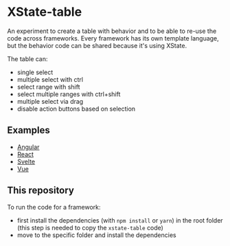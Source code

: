 # XState-table

An experiment to create a table with behavior and to be able to re-use the code across frameworks.
Every framework has its own template language, but the behavior code can be shared because it's using XState.

The table can:

- single select
- multiple select with ctrl
- select range with shift
- select multiple ranges with ctrl+shift
- multiple select via drag
- disable action buttons based on selection

## Examples

- [Angular](https://stackblitz.com/edit/xstate-angular-table)
- [React](https://codesandbox.io/s/1dtmk)
- [Svelte](https://codesandbox.io/s/yb6lq)
- [Vue](https://codesandbox.io/s/707t4)

## This repository

To run the code for a framework:

- first install the dependencies (with `npm install` or `yarn`) in the root folder (this step is needed to copy the `xstate-table` code)
- move to the specific folder and install the dependencies
